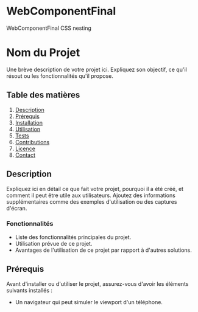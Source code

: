 # WebComponentFinal
WebComponentFinal
CSS nesting

# Nom du Projet

Une brève description de votre projet ici. Expliquez son objectif, ce qu'il résout ou les fonctionnalités qu'il propose.

## Table des matières
1. [Description](#description)
2. [Prérequis](#prérequis)
3. [Installation](#installation)
4. [Utilisation](#utilisation)
5. [Tests](#tests)
6. [Contributions](#contributions)
7. [Licence](#licence)
8. [Contact](#contact)

## Description

Expliquez ici en détail ce que fait votre projet, pourquoi il a été créé, et comment il peut être utile aux utilisateurs. Ajoutez des informations supplémentaires comme des exemples d'utilisation ou des captures d'écran.

### Fonctionnalités

- Liste des fonctionnalités principales du projet.
- Utilisation prévue de ce projet.
- Avantages de l'utilisation de ce projet par rapport à d'autres solutions.

## Prérequis

Avant d'installer ou d'utiliser le projet, assurez-vous d'avoir les éléments suivants installés :

- Un navigateur qui peut simuler le viewport d'un téléphone.

